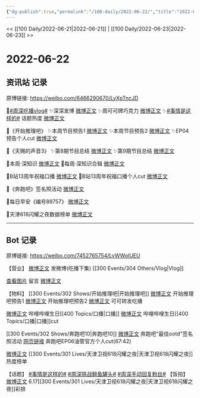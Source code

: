 ```yaml
---
{"dg-publish":true,"permalink":"/100-daily/2022-06-22/","title":"2022-06-22"}
---
```



<< [[100 Daily/2022-06-21\|2022-06-21]] | [[100 Daily/2022-06-23\|2022-06-23]] >>

# 2022-06-22

## 资讯站 记录

原博链接: https://weibo.com/6466290670/LyXpTncJD

🌟[#周深吃播vlog#](https://s.weibo.com/weibo?q=%23%E5%91%A8%E6%B7%B1%E5%90%83%E6%92%ADvlog%23)
✨深深发博 [微博正文](https://m.weibo.cn/6466290670/4783254509193206)
✨周可可牌巧克力 [微博正文](https://m.weibo.cn/6466290670/4783280077147747)
✨[#事情是这样的#](https://s.weibo.com/weibo?q=%23%E4%BA%8B%E6%83%85%E6%98%AF%E8%BF%99%E6%A0%B7%E7%9A%84%23) 话题热度 [微博正文](https://m.weibo.cn/6466290670/4783279067368007)

🌟《开始推理吧》
✨本周节目预告1 [微博正文](https://m.weibo.cn/6466290670/4783104797181483)
✨本周节目预告2 [微博正文](https://m.weibo.cn/6466290670/4783105090523918)
✨EP04预告个人cut [微博正文](https://m.weibo.cn/6466290670/4783110120015594)

🌟《天赐的声音3》
✨第8期节目总结 [微博正文](https://m.weibo.cn/6466290670/4783137530053128)
✨第9期节目总结 [微博正文](https://m.weibo.cn/6466290670/4783137538445307)

🌟本周·深知识 [微博正文](https://m.weibo.cn/6466290670/4783134313287871)
🌟每周·深知识合辑 [微博正文](https://m.weibo.cn/6466290670/4783172242114427)

🌟B站13周年祝福口播 [微博正文](https://m.weibo.cn/6466290670/4783154194286831)
🌟B站13周年祝福口播个人cut [微博正文](https://m.weibo.cn/6466290670/4783158677211533)

🌟《奔跑吧》签名照活动 [微博正文](https://m.weibo.cn/6466290670/4783155887739313)

🌟每日早安《编号89757》 [微博正文](https://m.weibo.cn/6466290670/4783096006184644)

🌟天津618闪耀之夜数据榜单 [微博正文](https://m.weibo.cn/6466290670/4783257290278912)

---
## Bot 记录

原博链接: https://weibo.com/7452765754/LyWWolUEU

【营业】
[微博正文](https://m.weibo.cn/1736988591/4783252982465861) 发微博(吃播下集) [[300 Events/304 Others/Vlog\|Vlog]]

[查看图片](https://wx1.sinaimg.cn/large/0088n2Pggy1h3hf566pjkj30yi0flgmj.jpg) 留言 [微博正文](https://m.weibo.cn/1736988591/4782042494272661)

【物料】
[[300 Events/302 Shows/开始推理吧\|开始推理吧]]
[微博正文](https://m.weibo.cn/2162247381/4783099332265000) 开始推理吧预告1
[微博正文](https://m.weibo.cn/2162247381/4783099780531972) 开始推理吧预告2
[微博正文](https://m.weibo.cn/7736960489/4783271713706905) 可可转发吃播

[微博正文](https://m.weibo.cn/5245903632/4783121415536818) 哔哩哔哩生日[[400 Topics/口播\|口播]]
[微博正文](https://m.weibo.cn/6466290670/4783158677211533) 哔哩哔哩生日[[400 Topics/口播\|口播]]cut

[[300 Events/302 Shows/奔跑吧10\|奔跑吧10]]
[微博正文](https://m.weibo.cn/5242381821/4783123172955007) 奔跑吧"最佳ootd"签名照活动
[网页链接](https://weibo.cn/sinaurl?u=https%3A%2F%2Fyoutu.be%2FWUavMNJONqg) 奔跑吧EP06油管官方个人cut(67:42)

[微博正文](https://m.weibo.cn/3960037780/4782466428569238) [[300 Events/301 Lives/天津卫视618闪耀之夜\|天津卫视618闪耀之夜]]热度榜单

【话题】
[#事情是这样的#](https://s.weibo.com/weibo?q=%23%E4%BA%8B%E6%83%85%E6%98%AF%E8%BF%99%E6%A0%B7%E7%9A%84%23)
[#周深挑战鲱鱼罐头#](https://s.weibo.com/weibo?q=%23%E5%91%A8%E6%B7%B1%E6%8C%91%E6%88%98%E9%B2%B1%E9%B1%BC%E7%BD%90%E5%A4%B4%23)
[#周深手动回复粉丝#](https://s.weibo.com/weibo?q=%23%E5%91%A8%E6%B7%B1%E6%89%8B%E5%8A%A8%E5%9B%9E%E5%A4%8D%E7%B2%89%E4%B8%9D%23)
【饭拍】
[微博正文](https://m.weibo.cn/5122158435/4782965492286285) 6.17[[300 Events/301 Lives/天津卫视618闪耀之夜\|天津卫视618闪耀之夜]]彩排
